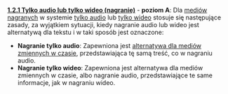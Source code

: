 [**1.2.1 Tylko audio lub tylko wideo (nagranie)**](https://wcag.lepszyweb.pl/#audio-only-and-video-only-prerecorded) - **poziom A**: Dla <a href="#" data-toggle="tooltip" data-original-title="{{site.data.glossary.nagranie}}">mediów nagranych</a> w systemie <a href="#" data-toggle="tooltip" data-original-title="{{site.data.glossary.material_dzwiekowy}}">tylko audio</a> lub <a href="#" data-toggle="tooltip" data-original-title="{{site.data.glossary.tylko_wideo}}">tylko wideo</a> stosuje się następujące zasady, za wyjątkiem sytuacji, kiedy nagranie audio lub wideo jest alternatywą dla tekstu i w taki sposób jest oznaczone: 

  - **Nagranie tylko audio**: Zapewniona jest <a href="#" data-toggle="tooltip" data-original-title="{{site.data.glossary.multimedia_alternatywne_dla_tekstu}}">alternatywa dla mediów zmiennych w czasie</a>, przedstawiająca tę samą treść, co w nagraniu audio.
  - **Nagranie tylko wideo**: Zapewniona jest alternatywa dla mediów zmiennych w czasie, albo nagranie audio, przedstawiające te same informacje, jak w nagraniu wideo.
